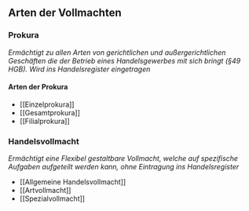 ## Arten der Vollmachten

### Prokura
*Ermächtigt zu allen Arten von gerichtlichen und außergerichtlichen Geschäften die der Betrieb eines Handelsgewerbes mit sich bringt (§49 HGB). Wird ins Handelsregister eingetragen*
#### Arten der Prokura
- [[Einzelprokura]]
- [[Gesamtprokura]]
- [[Filialprokura]]
### Handelsvollmacht
*Ermächtigt eine Flexibel gestaltbare Vollmacht, welche auf spezifische Aufgaben aufgeteilt werden kann, ohne Eintragung ins Handelsregister* 
- [[Allgemeine Handelsvollmacht]]
- [[Artvollmacht]]
- [[Spezialvollmacht]]

